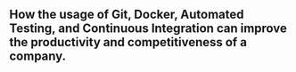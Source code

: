 ## How the usage of Git, Docker, Automated Testing, and Continuous Integration can improve the productivity and competitiveness of a company.
